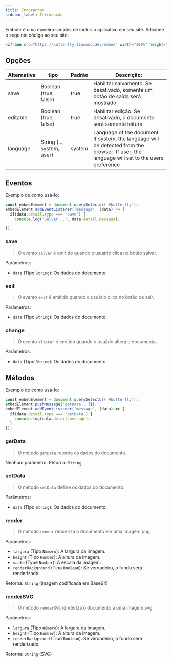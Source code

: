 ```yaml
---
title: Incorporar
sidebar_label: Introdução
---
```


Embutir é uma maneira simples de incluir o aplicativo em seu site. Adicione o seguinte código ao seu site:

```html
<iframe src="https://butterfly.linwood.dev/embed" width="100%" height="500px" allowtransparency="true"></iframe>
```

## Opções

| Alternativa | tipo                       | Padrão | Descrição:                                                                                                                                  |
| ----------- | -------------------------- | ------ | ------------------------------------------------------------------------------------------------------------------------------------------- |
| save        | Boolean (true, false)      | true   | Habilitar salvamento. Se desativado, somente um botão de saída será mostrado                                                                |
| editable    | Boolean (true, false)      | true   | Habilitar edição. Se desativado, o documento será somente leitura                                                                           |
| language    | String (..., system, user) | system | Language of the document. If system, the language will be detected from the browser. If user, the language will set to the users preference |

## Eventos

Exemplo de como usá-lo:

```javascript
const embedElement = document.querySelector('#butterfly');
embedElement.addEventListener('message', (data) => {
  if(data.detail.type === 'save') {
    console.log('Salvar...', data.detail.message);

});
```

### save

> O evento `salvar` é emitido quando o usuário clica no botão salvar.

Parâmetros:

* `data` (Tipo `String`): Os dados do documento.

### exit

> O evento `exit` é emitido quando o usuário clica no botão de sair.

Parâmetros:

* `data` (Tipo `String`): Os dados do documento.

### change

> O evento `alterar` é emitido quando o usuário altera o documento.

Parâmetros:

* `data` (Tipo `String`): Os dados do documento.

## Métodos

Exemplo de como usá-lo:

```javascript
const embedElement = document.querySelector('#butterfly');
embedElement.pushMessage('getData', {});
embedElement.addEventListener('message', (data) => {
  if(data.detail.type === 'getData') {
    console.log(data.detail.message);
  }
});
```

### getData

> O método `getData` retorna os dados do documento.

Nenhum parâmetro. Retorna: `String`

### setData

> O método `setData` define os dados do documento.

Parâmetros:

* `data` (Tipo `String`): Os dados do documento.

### render

> O método `render` renderiza o documento em uma imagem png

Parâmetros:

* `largura` (Tipo `Número`): A largura da imagem.
* `height` (Tipo `Number`): A altura da imagem.
* `scale` (Type `Number`): A escala da imagem.
* `renderBackground` (Tipo `Boolean`): Se verdadeiro, o fundo será renderizado.

Retorna: `String` (imagem codificada em Base64)

### renderSVG

> O método `renderSVG` renderiza o documento a uma imagem svg.

Parâmetros:

* `largura` (Tipo `Número`): A largura da imagem.
* `height` (Tipo `Number`): A altura da imagem.
* `renderBackground` (Tipo `Boolean`): Se verdadeiro, o fundo será renderizado.

Retorna: `String` (SVG)
